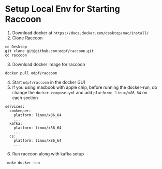 # Setup Local Env for Starting Raccoon

1. Download docker at `https://docs.docker.com/desktop/mac/install/`
2. Clone Raccoon
```
cd Desktop
git clone git@github.com:odpf/raccoon.git
cd raccoon
```

3. Download docker image for raccoon
```
docker pull odpf/raccoon
```

4. Start `odpf/raccoon` in the docker GUI
5. If you using macbook with apple chip, before running the docker-run, do change the
`docker-compose.yml` and add `platform: linux/x86_64` on each section
   
```
services:
  zookeeper:
    platform: linux/x86_64
    ...
  kafka:
    platform: linux/x86_64
    ...
  cs:
    platform: linux/x86_64
    ...
```

6. Run raccoon along with kafka setup
```
 make docker-run
```



